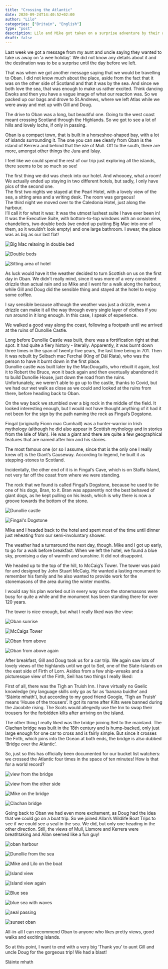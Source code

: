 ```yaml
---
title: "Crossing the Atlantic"
date: 2020-09-24T14:40:52+02:00
author: "Lilo"
categories: ["Britain", "English"]
type: "post"
description: Lilo and Mike got taken on a surprise adventure by their aunt and uncle and enjoyed a splendid few days on the west coast
draft: false
---
```



Last week we got a message from my aunt and uncle saying they wanted to take us away on ‘a wee holiday’. We did not know any details about it and the destination was to be a surprise until the day before we left. 

That was when we got another message saying that we would be travelling to Oban. I did not know much about the place, aside from the fact that it was on the other side of Scotland and that it was by the sea. And since we both love the sea, that was enough to make us rather excited. Think dancing Ewoks and then you have a vague image of what our reaction was. 
So we packed up our bags and drove to St.Andrews, where we left Atlas while we were away and met up with Gill and Doug. 

The drive to Oban was a long, but beautiful one. Going to the west coast meant crossing Scotland through the Highlands. So we got to see a lot of hills and lovely lochs, if only in passing. 

Oban is a compact town, that is built in a horseshoe-shaped bay, with a lot of islands surrounding it. The one you can see clearly from Oban is the island of Kerrera and behind that the isle of Mull. Off to the south, there are more, amongst other things the Jura and Islay.

I feel like we could spend the rest of our trip just exploring all the islands, there seems to be so much so see!

The first thing we did was check into our hotel. And whoooey, what a room! We actually ended up staying in two different hotels, but sadly, I only have pics of the second one. <br> The first two nights we stayed at the Pearl Hotel, with a lovely view of the sea, a sitting area and a writing desk. The room was gorgeous! <br>
The third night we moved over to the Caledonia Hotel, just along the harbour. <br>
I’ll call it for what it was: It was the utmost lushest suite I have ever been in! It was the Executive Suite, with bottom-to-top windows with an ocean view, chandeliers, two double beds (we ended up putting Big Mac into one of them, so it wouldn’t look empty) and one large bathroom. I swear, the place was as big as our last flat! 


<div class="swiper-container"><div class="swiper-wrapper"><div class="swiper-slide">

![Big Mac relaxing in double bed](0_oban.jpg)

</div><div class="swiper-slide">

![Double beds](22_oban.jpeg)

</div><div class="swiper-slide">

![Sitting area of hotel](23_oban.jpeg)

</div></div><div class="swiper-button-prev"></div><div class="swiper-button-next"></div></div>


As luck would have it the weather decided to turn Scottish on us on the first day in Oban. We didn’t really mind, since it was more of a very consistent drizzle than actual rain and so Mike and I went for a walk along the harbour, while Gill and Doug did the sensible thing and stayed at the hotel to enjoy some coffee.

I say sensible because although the weather was just a drizzle, even a drizzle can make it all the way through every single layer of clothes if you run around in it long enough. In this case, I speak of experience.

We walked a good way along the coast, following a footpath until we arrived at the ruins of Dunollie Castle. 

Long before Dunollie Castle was built, there was a fortification right at that spot. It had quite a fiery history - literally. Apparently, it was burnt down three times in the span of twenty-five years, the last time being in 701. Then it was rebuilt by Selbach mac Ferchai (King of Dál Riata), who was the person to have it burnt down in the first place. <br>
Dunollie castle was built later by the MacDougalls, who rebuilt it again, lost it to Robert the Bruce, won it back again and then eventually abandoned it to build Dunollie House, just down the road from the ruins. <br>
Unfortunately, we weren’t able to go up to the castle, thanks to Covid, but we had our wet walk as close as we could and looked at the ruins from there, before heading back to Oban. 

On the way back we stumbled over a big rock in the middle of the field. It looked interesting enough, but I would not have thought anything of it had it not been for the sign by the path naming the rock as Fingal’s Dogstone. 

Fingal (originally Fionn mac Cumhaill) was a hunter-warrior in Irish mythology (although he did also appear in Scottish mythology and in stories from the Isle of Man). He was a giant and there are quite a few geographical features that are named after him and his stories. 

The most famous one (or so I assume, since that is the only one I really knew of) is the Giant’s Causeway. According to legend, he built it as stepping-stones to Scotland. 

Incidentally, the other end of it is in Fingal’s Cave, which is on Staffa Island, not very far off the coast from where we were standing. 

The rock that we found is called Fingal’s Dogstone, because he used to tie one of his dogs, Bran, to it. Bran was apparently not the best behaved of giant dogs, as he kept pulling on his leash, which is why there is now a groove towards the bottom of the stone. 

<div class="swiper-container"><div class="swiper-wrapper"><div class="swiper-slide">

![Dunollie castle](1_oban.jpg)

</div><div class="swiper-slide">

![Fingal's Dogstone](2_oban.jpg)

</div></div><div class="swiper-button-prev"></div><div class="swiper-button-next"></div></div>

Mike and I headed back to the hotel and spent most of the time until dinner just reheating from our semi-involuntary shower.

The weather had a turnaround the next day, though. Mike and I got up early, to go for a walk before breakfast. When we left the hotel, we found a blue sky, promising a day of warmth and sunshine. It did not disappoint. 

We headed up to the top of the hill, to McCaig’s Tower. The tower was paid for and designed by John Stuart McCaig. He wanted a lasting monument to remember his family and he also wanted to provide work for the stonemasons of the area during the winter months. 

I would say his plan worked out in every way since the stonemasons were busy for quite a while and the monument has been standing there for over 120 years. 

The tower is nice enough, but what I really liked was the view: 

<div class="swiper-container"><div class="swiper-wrapper"><div class="swiper-slide">

![Oban sunrise](3_oban.jpg)

</div><div class="swiper-slide">

![McCaigs Tower](4_oban.jpg)

</div><div class="swiper-slide">

![Oban from above](6_oban.jpg)

</div><div class="swiper-slide">

![Oban from above again](7_oban.jpg)

</div></div><div class="swiper-button-prev"></div><div class="swiper-button-next"></div></div>

After breakfast, Gill and Doug took us for a car trip. We again saw lots of lovely views of the highlands until we got to Seil, one of the Slate-Islands on the east side of Firth of Lorn. 
Asides from a few ship-wreaks and a picturesque view of the Firth, Seil has two things I really liked: 

First of all, there was the Tigh an Truish Inn. I have virtually no Gaelic knowledge (my language skills only go as far as ‘banana buidhe’ and ‘Slàinte mhath’), but according to my good friend Google, ‘Tigh an Truish’ means ‘House of the trousers’. It got its name after Kilts were banned during the Jacobite rising. The Scots would allegedly use the Inn to swap their trousers for the forbidden kilts after arriving on the island. 

The other thing I really liked was the bridge joining Seil to the mainland. The Clachan bridge was built in the 18th century and is hump-backed, only just large enough for one car to cross and is fairly simple. But since it crosses the Firth, which joins into the Ocean at both ends, the bridge is also dubbed ‘Bridge over the Atlantic’. 

So, just so this has officially been documented for our bucket list watchers: we crossed the Atlantic four times in the space of ten minutes! How is that for a world record?

<div class="swiper-container"><div class="swiper-wrapper"><div class="swiper-slide">

![view from the bridge](8_siel.jpg)

</div><div class="swiper-slide">

![view from the other side](9_siel.jpg)

</div><div class="swiper-slide">

![Mike on the bridge](10_siel.jpg)

</div><div class="swiper-slide">

![Clachan bridge](12_siel.jpg)

</div></div><div class="swiper-button-prev"></div><div class="swiper-button-next"></div></div>

Going back to Oban we had even more excitement, as Doug had the idea that we could go on a boat trip. So we joined Allan’s Wildlife Boat Trips to see if we could see a seal in the sea. We did, but only one heading in the other direction. Still, the views of Mull, Lismore and Kerrera were breathtaking and Allan seemed like a fun guy!


<div class="swiper-container"><div class="swiper-wrapper"><div class="swiper-slide">

![oban harbour](13_boot.jpg)

</div><div class="swiper-slide">

![Dunollie from the sea](14_boot.jpg)

</div><div class="swiper-slide">

![Mike and Lilo on the boat](15_boot.jpg)

</div><div class="swiper-slide">

![Island view](16_boot.jpg)

</div><div class="swiper-slide">

![Island view again](17_boot.jpg)

</div><div class="swiper-slide">

![Blue sea](18_boot.jpg)

</div><div class="swiper-slide">

![blue sea with waves](19_boot.jpg)

</div><div class="swiper-slide">

![seal passing](20_boot.jpg)

</div><div class="swiper-slide">

![sunset oban](21_oban.jpg)

</div></div><div class="swiper-button-prev"></div><div class="swiper-button-next"></div></div>

All-in-all I can recommend Oban to anyone who likes pretty views, good walks and exciting islands. 

So at this point, I want to end with a very big ‘Thank you’ to aunt Gill and uncle Doug for the gorgeous trip! We had a blast!

Slàinte mhath



